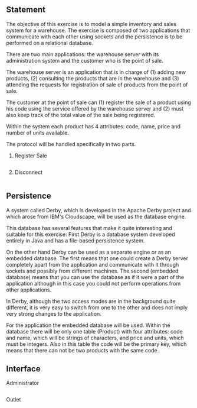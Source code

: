## Statement

The objective of this exercise is to model a simple inventory and sales
system for a warehouse. The exercise is composed of two applications
that communicate with each other using sockets and the persistence is
to be performed on a relational database.

There are two main applications: the warehouse server with its
administration system and the customer who is the point of sale.

The warehouse server is an application that is in charge of (1) adding
new products, (2) consulting the products that are in the warehouse
and (3) attending the requests for registration of sale of products
from the point of sale.

The customer at the point of sale can (1) register the sale of a product
using his code using the service offered by the warehouse server and
(2) must also keep track of the total value of the sale being registered.

Within the system each product has 4 attributes: code, name, price and
number of units available.

The protocol will be handled specifically in two parts.

1. Register Sale

![]()

2. Disconnect

![]()

## Persistence

A system called Derby, which is developed in the Apache Derby project
and which arose from IBM's Cloudscape, will be used as the database engine.

This database has several features that make it quite interesting and
suitable for this exercise: First Derby is a database system developed
entirely in Java and has a file-based persistence system.

On the other hand Derby can be used as a separate engine or as an
embedded database. The first means that one could create a Derby
server completely apart from the application and communicate with it
through sockets and possibly from different machines. The second
(embedded database) means that you can use the database as if it were a
part of the application although in this case you could not perform
operations from other applications.

In Derby, although the two access modes are in the background quite
different, it is very easy to switch from one to the other and does
not imply very strong changes to the application.

For the application the embedded database will be used. Within the
database there will be only one table (Product) with four attributes:
code and name, which will be strings of characters, and price and units,
which must be integers. Also in this table the code will be the primary
key, which means that there can not be two products with the same code.

## Interface

Administrator

![]()

Outlet

![]()
